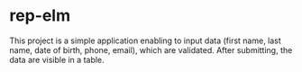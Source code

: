 # rep-elm

This project is a simple application enabling to input data (first name, last name, date of birth, phone, email), which are validated. After submitting, the data are visible in a table.
